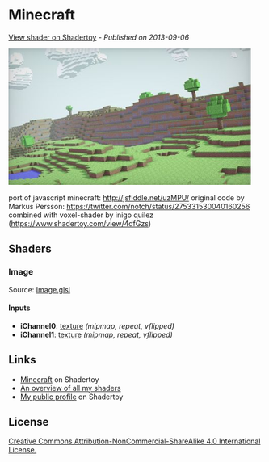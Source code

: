 ﻿# Minecraft
[View shader on Shadertoy](https://www.shadertoy.com/view/4ds3WS) - _Published on 2013-09-06_ 

![thumbnail](./thumbnail.jpg)


port of javascript minecraft: http://jsfiddle.net/uzMPU/
original code by Markus Persson: https://twitter.com/notch/status/275331530040160256
combined with voxel-shader by inigo quilez (https://www.shadertoy.com/view/4dfGzs)


## Shaders

### Image

Source: [Image.glsl](./Image.glsl)

#### Inputs

 * **iChannel0**: [texture](https://shadertoy.com/media/a/f735bee5b64ef98879dc618b016ecf7939a5756040c2cde21ccb15e69a6e1cfb.png) _(mipmap, repeat, vflipped)_
 * **iChannel1**: [texture](https://shadertoy.com/media/a/cd4c518bc6ef165c39d4405b347b51ba40f8d7a065ab0e8d2e4f422cbc1e8a43.jpg) _(mipmap, repeat, vflipped)_

## Links
* [Minecraft](https://www.shadertoy.com/view/4ds3WS) on Shadertoy
* [An overview of all my shaders](https://reindernijhoff.net/shadertoy/)
* [My public profile](https://www.shadertoy.com/user/reinder) on Shadertoy

## License

[Creative Commons Attribution-NonCommercial-ShareAlike 4.0 International License.](https://creativecommons.org/licenses/by-nc-sa/4.0/)
